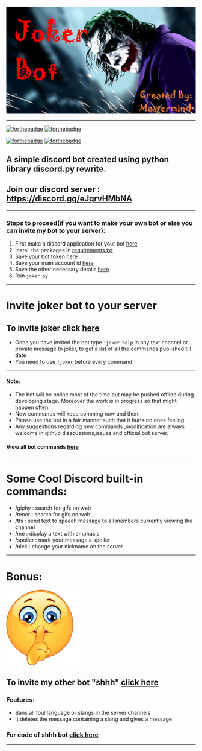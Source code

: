 <!--![](https://cdn.discordapp.com/avatars/768906991820210269/6cb8501b1045c11cc56d5a097579f9f8.webp?size=1024)-->
![](https://github.com/Mastermind-sap/joker/blob/main/screenshots/joker-logo.jpg)
<!--# joker-->

 ---
 [![forthebadge](https://forthebadge.com/images/badges/made-with-python.svg)](https://www.python.org/)
 [![forthebadge](https://forthebadge.com/images/badges/built-with-swag.svg)](https://github.com/Mastermind-sap/joker)
 
 [![forthebadge](https://forthebadge.com/images/badges/60-percent-of-the-time-works-every-time.svg)](https://github.com/Mastermind-sap/joker)
 [![forthebadge](https://img.shields.io/badge/deploy_to-heroku-997FBC.svg?style=for-the-badge&logo=Heroku)](https://dashboard.heroku.com/apps)
 
## A simple discord bot created using python library discord.py rewrite.

## Join our discord server : https://discord.gg/eJqrvHMbNA

---
### Steps to proceed(if you want to make your own bot or else you can invite my bot to your server):

1. First make a discord application for your bot [here](https://discord.com/developers/applications)
2. Install the packages in [requirements.txt](https://github.com/Mastermind-sap/joker/blob/main/requirements.txt)
3. Save your bot token [here](https://github.com/Mastermind-sap/joker/blob/main/token.txt)
4. Save your main account id [here](https://github.com/Mastermind-sap/joker/blob/main/mainaccid.txt)
5. Save the other necessary details [here](https://github.com/Mastermind-sap/joker/blob/main/info.txt)
6. Run `joker.py` 

---

# Invite joker bot to your server
## To invite joker click [here](https://discord.com/api/oauth2/authorize?client_id=768906991820210269&permissions=8&scope=bot)
- Once you have invited the bot type `!joker help` in any text channel or private message to joker, to get a list of all the commands published till date
- You need to use `!joker` before every command

---

#### Note: 
- The bot will be online most of the time but may be pushed offline during developing stage. Moreover the work is in progress so that might happen often.
- New commands will keep comming now and then.
- Please use the bot in a fair manner such that it hurts no ones feeling.
- Any suggestions regarding new commands ,modification are always welcome in github disscussions,issues and official bot server.

#### View all bot commands [here](https://github.com/Mastermind-sap/joker/blob/main/help.md)

---

# Some Cool Discord built-in commands:

- /giphy : search for gifs on web
- /tenor : search for gifs on web
- /tts : send text to speech message to all members currently viewing the channel
- /me : display a text with emphasis
- /spoiler : mark your message a spoiler
- /nick : change your nickname on the server

---

# Bonus:

<img alt="shh" src="https://github.com/Mastermind-sap/joker/blob/main/screenshots/shhh.jpg" width="200">

## To invite my other bot "shhh" [click here](https://discord.com/oauth2/authorize?client_id=769807215095185458&permissions=8&scope=bot)

### Features:
- Bans all foul language or slangs in the server channels
- It deletes the message containing a slang and gives a message

### For code of shhh bot [click here](https://github.com/Mastermind-sap/discord-bot/tree/main/shhh-discord)

---
